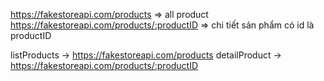 https://fakestoreapi.com/products => all product
https://fakestoreapi.com/products/:productID => chi tiết sản phẩm có id là productID

listProducts -> https://fakestoreapi.com/products
detailProduct -> https://fakestoreapi.com/products/:productID
